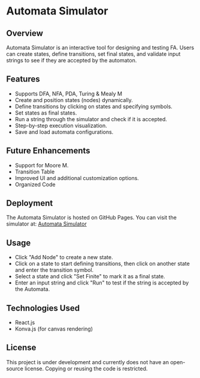 # Automata Simulator

## Overview

Automata Simulator is an interactive tool for designing and testing FA. Users can create states, define transitions, set final states, and validate input strings to see if they are accepted by the automaton.

## Features

- Supports DFA, NFA, PDA, Turing & Mealy M
- Create and position states (nodes) dynamically.
- Define transitions by clicking on states and specifying symbols.
- Set states as final states.
- Run a string through the simulator and check if it is accepted.
- Step-by-step execution visualization.
- Save and load automata configurations.

## Future Enhancements

- Support for Moore M.
- Transition Table
- Improved UI and additional customization options.
- Organized Code

## Deployment

The Automata Simulator is hosted on GitHub Pages. You can visit the simulator at: [Automata Simulator](https://sarthaktodmal.github.io/AutomataSimulator/)

## Usage

- Click "Add Node" to create a new state.
- Click on a state to start defining transitions, then click on another state and enter the transition symbol.
- Select a state and click "Set Finite" to mark it as a final state.
- Enter an input string and click "Run" to test if the string is accepted by the Automata.

## Technologies Used

- React.js
- Konva.js (for canvas rendering)

## License

This project is under development and currently does not have an open-source license. Copying or reusing the code is restricted.
